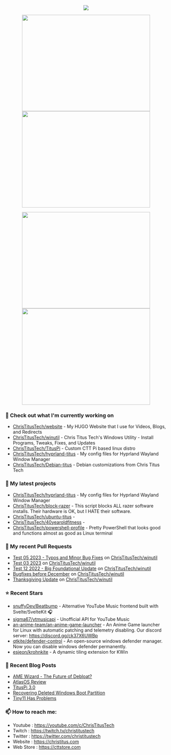 <p align="center"><a href="https://github.com/anuraghazra/github-readme-stats">
  <img align="center" src="https://github-readme-stats.vercel.app/api?username=ChrisTitusTech&show_icons=true&theme=tokyonight" />
</a></p>

<p align="center"><a href="https://wakatime.com/@christitustech">
  <img align="center" width="400" height="300" src="https://wakatime.com/share/@christitustech/4c17a227-eb23-48c5-a2f1-492e5538842c.svg" />
</a>
<a href="https://wakatime.com/@christitustech">
  <img align="center" width="400" height="300" src="https://wakatime.com/share/@christitustech/57160975-2111-472e-bc92-f390b42053b3.svg" />
</a></p>

<p align="center"><a href="https://wakatime.com/@christitustech">
  <img align="center" width="400" height="300" src="https://wakatime.com/share/@christitustech/b7d6c245-11dd-4802-a2dd-8ff0fd915324.svg" />
</a>
<a href="https://wakatime.com/@christitustech">
  <img align="center" width="400" height="300" src="https://wakatime.com/share/@christitustech/29475f0b-8d50-47b4-aaf5-f96bdcab9d0d.svg" />
</a></p>

### 👷 Check out what I'm currently working on

- [ChrisTitusTech/website](https://github.com/ChrisTitusTech/website) - My HUGO Website that I use for Videos, Blogs, and Redirects
- [ChrisTitusTech/winutil](https://github.com/ChrisTitusTech/winutil) - Chris Titus Tech&#39;s Windows Utility - Install Programs, Tweaks, Fixes, and Updates
- [ChrisTitusTech/TitusPi](https://github.com/ChrisTitusTech/TitusPi) - Custom CTT Pi based linux distro
- [ChrisTitusTech/hyprland-titus](https://github.com/ChrisTitusTech/hyprland-titus) - My config files for Hyprland Wayland Window Manager
- [ChrisTitusTech/Debian-titus](https://github.com/ChrisTitusTech/Debian-titus) - Debian customizations from Chris Titus Tech
### 🌱 My latest projects

- [ChrisTitusTech/hyprland-titus](https://github.com/ChrisTitusTech/hyprland-titus) - My config files for Hyprland Wayland Window Manager
- [ChrisTitusTech/block-razer](https://github.com/ChrisTitusTech/block-razer) - This script blocks ALL razer software installs. Their hardware is OK, but I HATE their software. 
- [ChrisTitusTech/ubuntu-titus](https://github.com/ChrisTitusTech/ubuntu-titus) - 
- [ChrisTitusTech/40yearoldfitness](https://github.com/ChrisTitusTech/40yearoldfitness) - 
- [ChrisTitusTech/powershell-profile](https://github.com/ChrisTitusTech/powershell-profile) - Pretty PowerShell that looks good and functions almost as good as Linux terminal 
### 🔨 My recent Pull Requests

- [Test 05 2023 - Typos and Minor Bug Fixes](https://github.com/ChrisTitusTech/winutil/pull/736) on [ChrisTitusTech/winutil](https://github.com/ChrisTitusTech/winutil)
- [Test 03 2023](https://github.com/ChrisTitusTech/winutil/pull/726) on [ChrisTitusTech/winutil](https://github.com/ChrisTitusTech/winutil)
- [Test 12 2022 - Big Foundational Update](https://github.com/ChrisTitusTech/winutil/pull/637) on [ChrisTitusTech/winutil](https://github.com/ChrisTitusTech/winutil)
- [Bugfixes before December](https://github.com/ChrisTitusTech/winutil/pull/465) on [ChrisTitusTech/winutil](https://github.com/ChrisTitusTech/winutil)
- [Thanksgiving Update](https://github.com/ChrisTitusTech/winutil/pull/378) on [ChrisTitusTech/winutil](https://github.com/ChrisTitusTech/winutil)
### ⭐ Recent Stars

- [snuffyDev/Beatbump](https://github.com/snuffyDev/Beatbump) - Alternative YouTube Music frontend built with Svelte/SvelteKit 🎧
- [sigma67/ytmusicapi](https://github.com/sigma67/ytmusicapi) - Unofficial API for YouTube Music
- [an-anime-team/an-anime-game-launcher](https://github.com/an-anime-team/an-anime-game-launcher) - An Anime Game launcher for Linux with automatic patching and telemetry disabling. Our discord server: https://discord.gg/ck37X6UWBp
- [qtkite/defender-control](https://github.com/qtkite/defender-control) - An open-source windows defender manager. Now you can disable windows defender permanently. 
- [esjeon/krohnkite](https://github.com/esjeon/krohnkite) - A dynamic tiling extension for KWin
### 📰 Recent Blog Posts

- [AME Wizard - The Future of Debloat?](https://christitus.com/ame-wizard-the-future-of-debloat/)
- [AtlasOS Review](https://christitus.com/atlasos-review/)
- [TitusPi 3.0](https://christitus.com/tituspi-2023/)
- [Recovering Deleted Windows Boot Partition](https://christitus.com/recovering-deleted-windows-boot-partition/)
- [Tiny11 Has Problems](https://christitus.com/tiny11-has-problems/)
### 📫 How to reach me:
  - Youtube   : <https://youtube.com/c/ChrisTitusTech>
  - Twitch    : <https://twitch.tv/christitustech>
  - Twitter   : <https://twitter.com/christitustech>
  - Website   : <https://christitus.com>
  - Web Store : <https://cttstore.com>
